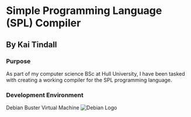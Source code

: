 # Simple Programming Language (SPL) Compiler
## By Kai Tindall

### Purpose
As part of my computer science BSc at Hull University, I have been tasked with creating a working compiler for the SPL programming language.

### Development Environment
Debian Buster Virtual Machine
![Debian Logo](https://wiki.videolan.org/images/Debian-logo.jpg)
